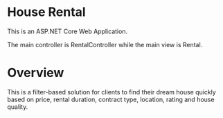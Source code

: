 # House Rental

This is an ASP.NET Core Web Application.

The main controller is RentalController while the main view is Rental.

# Overview
This is a filter-based solution for clients to find their dream house quickly based on price, rental duration, contract type, location, rating and house quality.
